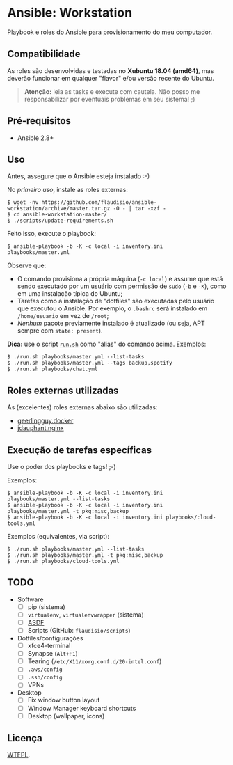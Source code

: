# Ansible: Workstation

Playbook e roles do Ansible para provisionamento do meu computador.

## Compatibilidade

As roles são desenvolvidas e testadas no **Xubuntu 18.04 (amd64)**, mas deverão
funcionar em qualquer "flavor" e/ou versão recente do Ubuntu.

> **Atenção:** leia as tasks e execute com cautela. Não posso me responsabilizar
> por eventuais problemas em seu sistema! ;)

## Pré-requisitos

- Ansible 2.8+

## Uso

Antes, assegure que o Ansible esteja instalado :-)

No _primeiro uso_, instale as roles externas:

```console
$ wget -nv https://github.com/flaudisio/ansible-workstation/archive/master.tar.gz -O - | tar -xzf -
$ cd ansible-workstation-master/
$ ./scripts/update-requirements.sh
```

Feito isso, execute o playbook:

```console
$ ansible-playbook -b -K -c local -i inventory.ini playbooks/master.yml
```

Observe que:

- O comando provisiona a própria máquina (`-c local`) e assume que está sendo executado
  por um usuário com permissão de `sudo` (`-b` e `-K`), como em uma instalação típica
  do Ubuntu;
- Tarefas como a instalação de "dotfiles" são executadas pelo usuário que executou
  o Ansible. Por exemplo, o `.bashrc` será instalado em `/home/usuario` em vez de
  `/root`;
- _Nenhum_ pacote previamente instalado é atualizado (ou seja, APT sempre com `state: present`).

**Dica:** use o script [`run.sh`](run.sh) como "alias" do comando acima. Exemplos:

```console
$ ./run.sh playbooks/master.yml --list-tasks
$ ./run.sh playbooks/master.yml --tags backup,spotify
$ ./run.sh playbooks/chat.yml
```

## Roles externas utilizadas

As (excelentes) roles externas abaixo são utilizadas:

- [geerlingguy.docker](https://github.com/geerlingguy/ansible-role-docker)
- [jdauphant.nginx](https://github.com/jdauphant/ansible-role-nginx)

## Execução de tarefas específicas

Use o poder dos playbooks e tags! ;-)

Exemplos:

```console
$ ansible-playbook -b -K -c local -i inventory.ini playbooks/master.yml --list-tasks
$ ansible-playbook -b -K -c local -i inventory.ini playbooks/master.yml -t pkg:misc,backup
$ ansible-playbook -b -K -c local -i inventory.ini playbooks/cloud-tools.yml
```

Exemplos (equivalentes, via script):

```console
$ ./run.sh playbooks/master.yml --list-tasks
$ ./run.sh playbooks/master.yml -t pkg:misc,backup
$ ./run.sh playbooks/cloud-tools.yml
```

## TODO

- Software
  - [ ] pip (sistema)
  - [ ] `virtualenv`, `virtualenvwrapper` (sistema)
  - [ ] [ASDF](https://github.com/asdf-vm/asdf)
  - [ ] Scripts (GitHub: `flaudisio/scripts`)

- Dotfiles/configurações
  - [ ] xfce4-terminal
  - [ ] Synapse (`Alt+F1`)
  - [ ] Tearing (`/etc/X11/xorg.conf.d/20-intel.conf`)
  - [ ] `.aws/config`
  - [ ] `.ssh/config`
  - [ ] VPNs

- Desktop
  - [ ] Fix window button layout
  - [ ] Window Manager keyboard shortcuts
  - [ ] Desktop (wallpaper, icons)

## Licença

[WTFPL](LICENSE).
